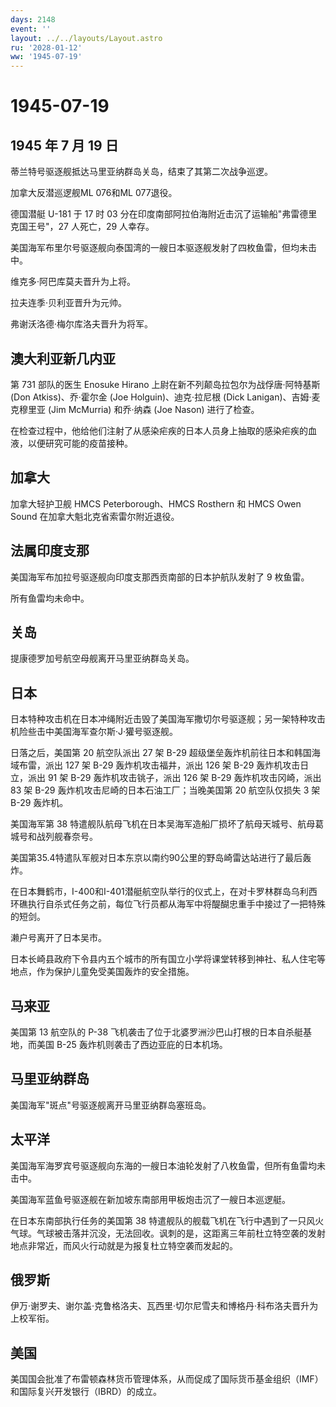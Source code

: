 ```yaml
---
days: 2148
event: ''
layout: ../../layouts/Layout.astro
ru: '2028-01-12'
ww: '1945-07-19'
---
```


# 1945-07-19

## 1945 年 7 月 19 日

蒂兰特号驱逐舰抵达马里亚纳群岛关岛，结束了其第二次战争巡逻。

加拿大反潜巡逻舰ML 076和ML 077退役。

德国潜艇 U-181 于 17 时 03
分在印度南部阿拉伯海附近击沉了运输船"弗雷德里克国王号"，27 人死亡，29
人幸存。

美国海军布里尔号驱逐舰向泰国湾的一艘日本驱逐舰发射了四枚鱼雷，但均未击中。

维克多·阿巴库莫夫晋升为上将。

拉夫连季·贝利亚晋升为元帅。

弗谢沃洛德·梅尔库洛夫晋升为将军。

## 澳大利亚新几内亚

第 731 部队的医生 Enosuke Hirano 上尉在新不列颠岛拉包尔为战俘唐·阿特基斯
(Don Atkiss)、乔·霍尔金 (Joe Holguin)、迪克·拉尼根 (Dick
Lanigan)、吉姆·麦克穆里亚 (Jim McMurria) 和乔·纳森 (Joe Nason)
进行了检查。

在检查过程中，他给他们注射了从感染疟疾的日本人员身上抽取的感染疟疾的血液，以便研究可能的疫苗接种。

## 加拿大

加拿大轻护卫舰 HMCS Peterborough、HMCS Rosthern 和 HMCS Owen Sound
在加拿大魁北克省索雷尔附近退役。

## 法属印度支那

美国海军布加拉号驱逐舰向印度支那西贡南部的日本护航队发射了 9 枚鱼雷。

所有鱼雷均未命中。

## 关岛

提康德罗加号航空母舰离开马里亚纳群岛关岛。

## 日本

日本特种攻击机在日本冲绳附近击毁了美国海军撒切尔号驱逐舰；另一架特种攻击机险些击中美国海军查尔斯·J·獾号驱逐舰。

日落之后，美国第 20 航空队派出 27 架 B-29
超级堡垒轰炸机前往日本和韩国海域布雷，派出 127 架 B-29
轰炸机攻击福井，派出 126 架 B-29 轰炸机攻击日立，派出 91 架 B-29
轰炸机攻击铫子，派出 126 架 B-29 轰炸机攻击冈崎，派出 83 架 B-29
轰炸机攻击尼崎的日本石油工厂；当晚美国第 20 航空队仅损失 3 架 B-29
轰炸机。

美国海军第 38
特遣舰队航母飞机在日本吴海军造船厂损坏了航母天城号、航母葛城号和战列舰春奈号。

美国第35.4特遣队军舰对日本东京以南约90公里的野岛崎雷达站进行了最后轰炸。

在日本舞鹤市，I-400和I-401潜艇航空队举行的仪式上，在对卡罗林群岛乌利西环礁执行自杀式任务之前，每位飞行员都从海军中将醍醐忠重手中接过了一把特殊的短剑。

濑户号离开了日本吴市。

日本长崎县政府下令县内五个城市的所有国立小学将课堂转移到神社、私人住宅等地点，作为保护儿童免受美国轰炸的安全措施。

## 马来亚

美国第 13 航空队的 P-38
飞机袭击了位于北婆罗洲沙巴山打根的日本自杀艇基地，而美国 B-25
轰炸机则袭击了西边亚庇的日本机场。

## 马里亚纳群岛

美国海军"斑点"号驱逐舰离开马里亚纳群岛塞班岛。

## 太平洋

美国海军海罗宾号驱逐舰向东海的一艘日本油轮发射了八枚鱼雷，但所有鱼雷均未击中。

美国海军蓝鱼号驱逐舰在新加坡东南部用甲板炮击沉了一艘日本巡逻艇。

在日本东南部执行任务的美国第 38
特遣舰队的舰载飞机在飞行中遇到了一只风火气球。气球被击落并沉没，无法回收。讽刺的是，这距离三年前杜立特空袭的发射地点非常近，而风火行动就是为报复杜立特空袭而发起的。

## 俄罗斯

伊万·谢罗夫、谢尔盖·克鲁格洛夫、瓦西里·切尔尼雪夫和博格丹·科布洛夫晋升为上校军衔。

## 美国

美国国会批准了布雷顿森林货币管理体系，从而促成了国际货币基金组织（IMF）和国际复兴开发银行（IBRD）的成立。